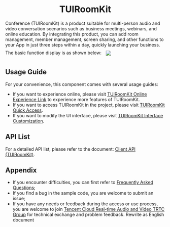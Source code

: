 <h1 align="center"> TUIRoomKit</h1>
Conference (TUIRoomKit) is a product suitable for multi-person audio and video conversation scenarios such as business meetings, webinars, and online education. By integrating this product, you can add room management, member management, screen sharing, and other functions to your App in just three steps within a day, quickly launching your business. The basic function display is as shown below:

<img src="https://cloudcache.intl.tencent-cloud.com/cms/backend-cms/7744703b51fd11eeabd75254005810a4.png" style="margin: 10px;" align="center">

## Usage Guide
For your convenience, this component comes with several usage guides:
- If you want to experience online, please visit [TUIRoomKit Online Experience Link](https://trtc.io/demo/homepage/#/detail?scene=roomkit) to experience more features of TUIRoomKit.
- If you want to access TUIRoomKit in the project, please visit [TUIRoomKit Quick Access]( https://trtc.io/document/54845).
- If you want to modify the UI interface, please visit [TUIRoomKit Interface Customization](https://trtc.io/document/54851).

## API List
For a detailed API list, please refer to the document: [Client API (TUIRoomKit)]( https://trtc.io/document/54880).

## Appendix
- If you encounter difficulties, you can first refer to [Frequently Asked Questions](https://trtc.io/document/37340);
- If you find a bug in the sample code, you are welcome to submit an issue;
- If you have any needs or feedback during the access or use process, you are welcome to join [Tencent Cloud Real-time Audio and Video TRTC Group](https://t.me/+EPk6TMZEZMM5OGY1) for technical exchange and problem feedback.
Rewrite as English document